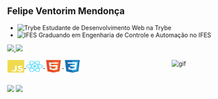 ## Felipe Ventorim Mendonça

- <img alt="Trybe" height="20" src="https://user-images.githubusercontent.com/83842597/128188765-e4babd13-49c6-4d3a-b923-6c838b384909.png"> Estudante de Desenvolvimento Web na Trybe
- <img alt="IFES" height="20" src="https://upload.wikimedia.org/wikipedia/commons/thumb/5/54/Instituto_Federal_Marca_2015.svg/182px-Instituto_Federal_Marca_2015.svg.png"> Graduando em Engenharia de Controle e Automação no IFES

<div>
  <a href="https://beacons.ai/felipeventorim">
  <img height="160em" src="https://github-readme-stats.vercel.app/api?username=felipeventorim&show_icons=true&theme=dracula&include_all_commits=true&count_private=true&border_radius=7"/>
  <img height="160em" src="https://github-readme-stats.vercel.app/api/top-langs/?username=felipeventorim&layout=compact&langs_count=8&theme=dracula"/>
</div>
<div style="display: inline_block"><br>
  <img align="center" alt="Js" height="30" width="40" src="https://raw.githubusercontent.com/devicons/devicon/master/icons/javascript/javascript-plain.svg">
  <img align="center" alt="React" height="30" width="40" src="https://raw.githubusercontent.com/devicons/devicon/master/icons/react/react-original.svg">
  <img align="center" alt="HTML" height="30" width="40" src="https://raw.githubusercontent.com/devicons/devicon/master/icons/html5/html5-original.svg">
  <img align="center" alt="CSS" height="30" width="40" src="https://raw.githubusercontent.com/devicons/devicon/master/icons/css3/css3-original.svg">
  <img align="right" width="120" alt="gif" src="https://camo.githubusercontent.com/fccc48b6169ceac0aefe692ba3b97edd8ddcf66284362fec64c4117bbfb1c1ad/68747470733a2f2f6d656469612e67697068792e636f6d2f6d656469612f4356744e6538346868594639752f67697068792e676966">
</div>
  
  ##

<div>
  <a href = "mailto:felipeventorim11@gmail.com"><img src="https://img.shields.io/badge/-Gmail-%23333?style=for-the-badge&logo=gmail&logoColor=white" target="_blank"></a>
  <a href="https://www.linkedin.com/in/felipeventorim" target="_blank"><img src="https://img.shields.io/badge/-LinkedIn-%230077B5?style=for-the-badge&logo=linkedin&logoColor=white" target="_blank"></a> 
</div>
